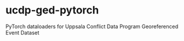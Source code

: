 # ucdp-ged-pytorch
PyTorch dataloaders for Uppsala Conflict Data Program Georeferenced Event Dataset
